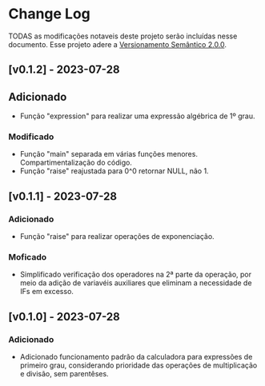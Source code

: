 # Change Log

TODAS as modificações notaveis deste projeto serão incluídas nesse documento.
Esse projeto adere a [Versionamento Semântico 2.0.0](https://semver.org/spec/v2.0.0.html).

## [v0.1.2] - 2023-07-28

## Adicionado
 - Função "expression" para realizar uma expressão algébrica de 1º grau.

### Modificado
 - Função "main" separada em várias funções menores. Compartimentalização do código.
 - Função "raise" reajustada para 0^0 retornar NULL, não 1.

## [v0.1.1] - 2023-07-28

### Adicionado
 - Função "raise" para realizar operações de exponenciação.  

### Moficado
 - Simplificado verificação dos operadores na 2ª parte da operação, por meio da adição de variavéis auxiliares que eliminam a necessidade de IFs em excesso.

## [v0.1.0] - 2023-07-28  

### Adicionado
 - Adicionado funcionamento padrão da calculadora para expressões de primeiro grau, considerando prioridade das operações de multiplicação e divisão, sem parentêses.  